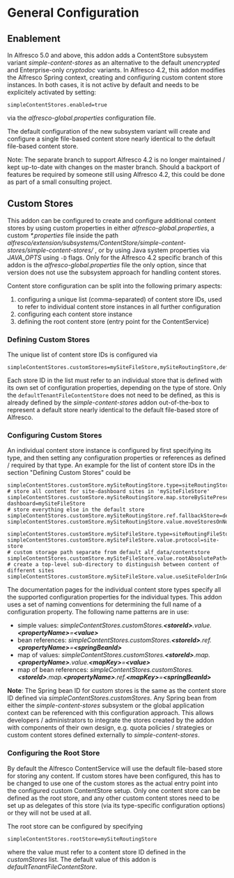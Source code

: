 # General Configuration

## Enablement

In Alfresco 5.0 and above, this addon adds a ContentStore subsystem variant _simple-content-stores_ as an alternative to the default _unencrypted_ and Enterprise-only _cryptodoc_ variants. In Alfresco 4.2, this addon modifies the Alfresco Spring context, creating and configuring custom content store instances. In both cases, it is not active by default and needs to be explicitely activated by setting:

```text
simpleContentStores.enabled=true
```

via the _alfresco-global.properties_ configuration file.

The default configuration of the new subsystem variant will create and configure a single file-based content store nearly identical to the default file-based content store.

Note: The separate branch to support Alfresco 4.2 is no longer maintained / kept up-to-date with changes on the master branch. Should a backport of features be required by someone still using Alfresco 4.2, this could be done as part of a small consulting project.

## Custom Stores

This addon can be configured to create and configure additional content stores by using custom properties in either _alfresco-global.properties_, a custom _\*.properties_ file inside the path _alfresco/extension/subsystems/ContentStore/simple-content-stores/simple-content-stores/_ , or by using Java system properties via _JAVA_OPTS_ using `-D` flags. Only for the Alfresco 4.2 specific branch of this addon is the _alfresco-global.properties_ file the only option, since that version does not use the subsystem approach for handling content stores.

Content store configuration can be split into the following primary aspects:

1. configuring a unique list (comma-separated) of content store IDs, used to refer to individual content store instances in all further configuration
2. configuring each content store instance
3. defining the root content store (entry point for the ContentService)

### Defining Custom Stores

The unique list of content store IDs is configured via

```text
simpleContentStores.customStores=mySiteFileStore,mySiteRoutingStore,defaultTenantFileContentStore
```

Each store ID in the list must refer to an individual store that is defined with its own set of configuration properties, depending on the type of store. Only the ```defaultTenantFileContentStore``` does not need to be defined, as this is already defined by the _simple-content-stores_ addon out-of-the-box to represent a default store nearly identical to the default file-based store of Alfresco.

### Configuring Custom Stores

An individual content store instance is configured by first specifying its type, and then setting any configuration properties or references as defined / required by that type. An example for the list of content store IDs in the section "Defining Custom Stores" could be

```text
simpleContentStores.customStore.mySiteRoutingStore.type=siteRoutingStore
# store all content for site-dashboard sites in 'mySiteFileStore'
simpleContentStores.customStore.mySiteRoutingStore.map.storeBySitePreset.ref.site-dashboard=mySiteFileStore
# store everything else in the default store
simpleContentStores.customStore.mySiteRoutingStore.ref.fallbackStore=defaultTenantFileContentStore
simpleContentStores.customStore.mySiteRoutingStore.value.moveStoresOnNodeMoveOrCopy=true

simpleContentStores.customStore.mySiteFileStore.type=siteRoutingFileStore
simpleContentStores.customStore.mySiteFileStore.value.protocol=site-store
# custom storage path separate from default alf_data/contentstore
simpleContentStores.customStore.mySiteFileStore.value.rootAbsolutePath=${dir.root}/contentstore.site
# create a top-level sub-directory to distinguish between content of different sites
simpleContentStores.customStore.mySiteFileStore.value.useSiteFolderInGenericDirectories=true
```

The documentation pages for the individual content store types specify all the supported configuration properties for the individual types. This addon uses a set of naming conventions for determining the full name of a configuration property. The following name patterns are in use:

* simple values: _simpleContentStores.customStores.**&lt;storeId&gt;**.value.**&lt;propertyName&gt;**=**&lt;value&gt;**_
* bean references: _simpleContentStores.customStores.**&lt;storeId&gt;**.ref.**&lt;propertyName&gt;**=**&lt;springBeanId&gt;**_
* map of values: _simpleContentStores.customStores.**&lt;storeId&gt;**.map.**&lt;propertyName&gt;**.value.**&lt;mapKey&gt;**=**&lt;value&gt;**_
* map of bean references: _simpleContentStores.customStores.**&lt;storeId&gt;**.map.**&lt;propertyName&gt;**.ref.**&lt;mapKey&gt;**=**&lt;springBeanId&gt;**_

**Note**: The Spring bean ID for custom stores is the same as the content store ID defined via _simpleContentStores.customStores_.
Any Spring bean from either the _simple-content-stores_ subsystem or the global application context can be referenced with this configuration approach. This allows developers / administrators to integrate the stores created by the addon with components of their own design, e.g. quota policies / strategies or custom content stores defined externally to _simple-content-stores_.

### Configuring the Root Store

By default the Alfresco ContentService will use the default file-based store for storing any content. If custom stores have been configured, this has to be changed to use one of the custom stores as the actual entry point into the configured custom ContentStore setup. Only one content store can be defined as the root store, and any other custom content stores need to be set up as delegates of this store (via its type-specific configuration options) or they will not be used at all.

The root store can be configured by specifying

```text
simpleContentStores.rootStore=mySiteRoutingStore
```

where the value must refer to a content store ID defined in the _customStores_ list. The default value of this addon is _defaultTenantFileContentStore_.